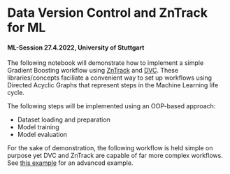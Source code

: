 # Data Version Control and ZnTrack for ML
#### ML-Session 27.4.2022, University of Stuttgart

The following notebook will demonstrate how to implement a simple Gradient Boosting workflow using [ZnTrack](https://github.com/zincware/ZnTrack) and [DVC](https://dvc.org). These libraries/concepts faciliate a convenient way to set up workflows using Directed Acyclic Graphs that represent steps in the Machine Learning life cycle.

The following steps will be implemented using an OOP-based approach:

- Dataset loading and preparation
- Model training
- Model evaluation

For the sake of demonstration, the following workflow is held simple on purpose yet DVC and ZnTrack are capable of far more complex workflows. See [this example](https://github.com/PythonFZ/SimTech_2022_04) for an advanced example.